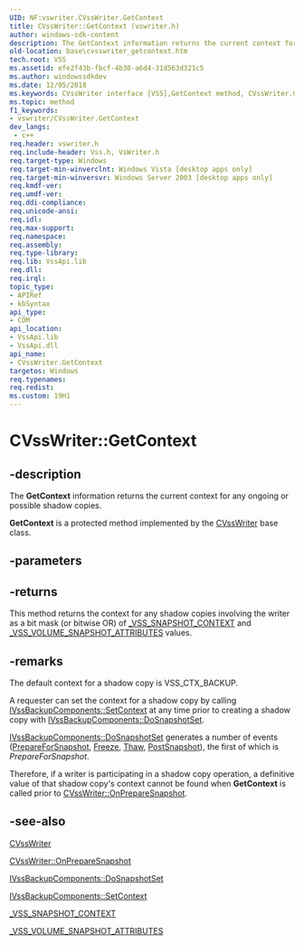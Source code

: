 ```yaml
---
UID: NF:vswriter.CVssWriter.GetContext
title: CVssWriter::GetContext (vswriter.h)
author: windows-sdk-content
description: The GetContext information returns the current context for any ongoing or possible shadow copies.
old-location: base\cvsswriter_getcontext.htm
tech.root: VSS
ms.assetid: efe2f43b-fbcf-4b30-a6d4-31d563d321c5
ms.author: windowssdkdev
ms.date: 12/05/2018
ms.keywords: CVssWriter interface [VSS],GetContext method, CVssWriter.GetContext, CVssWriter::GetContext, GetContext, GetContext method [VSS], GetContext method [VSS],CVssWriter interface, _win32_cvsswriter_getcontext, base.cvsswriter_getcontext, vswriter/CVssWriter::GetContext
ms.topic: method
f1_keywords:
- vswriter/CVssWriter.GetContext
dev_langs:
 - c++
req.header: vswriter.h
req.include-header: Vss.h, VsWriter.h
req.target-type: Windows
req.target-min-winverclnt: Windows Vista [desktop apps only]
req.target-min-winversvr: Windows Server 2003 [desktop apps only]
req.kmdf-ver: 
req.umdf-ver: 
req.ddi-compliance: 
req.unicode-ansi: 
req.idl: 
req.max-support: 
req.namespace: 
req.assembly: 
req.type-library: 
req.lib: VssApi.lib
req.dll: 
req.irql: 
topic_type:
- APIRef
- kbSyntax
api_type:
- COM
api_location:
- VssApi.lib
- VssApi.dll
api_name:
- CVssWriter.GetContext
targetos: Windows
req.typenames: 
req.redist: 
ms.custom: 19H1
---
```


# CVssWriter::GetContext


## -description


The 
<b>GetContext</b> information returns the current context for any ongoing or possible shadow copies.

<b>GetContext</b> is a protected method implemented by the 
<a href="https://docs.microsoft.com/windows/desktop/api/vswriter/nl-vswriter-cvsswriter">CVssWriter</a> base class.


## -parameters






## -returns



This method returns the context for any shadow copies involving the writer as a bit mask (or bitwise OR) of 
<a href="https://docs.microsoft.com/windows/desktop/api/vss/ne-vss-vss_snapshot_context">_VSS_SNAPSHOT_CONTEXT</a> and 
<a href="https://docs.microsoft.com/windows/desktop/api/vss/ne-vss-vss_volume_snapshot_attributes">_VSS_VOLUME_SNAPSHOT_ATTRIBUTES</a> values.




## -remarks



The default context for a shadow copy is VSS_CTX_BACKUP.

A requester can set the context for a shadow copy by calling 
<a href="https://docs.microsoft.com/windows/desktop/api/vsbackup/nf-vsbackup-ivssbackupcomponents-setcontext">IVssBackupComponents::SetContext</a> at any time prior to creating a shadow copy with 
<a href="https://docs.microsoft.com/windows/desktop/api/vsbackup/nf-vsbackup-ivssbackupcomponents-dosnapshotset">IVssBackupComponents::DoSnapshotSet</a>.


<a href="https://docs.microsoft.com/windows/desktop/api/vsbackup/nf-vsbackup-ivssbackupcomponents-dosnapshotset">IVssBackupComponents::DoSnapshotSet</a> generates a number of events (<a href="https://docs.microsoft.com/windows/desktop/VSS/vssgloss-p">PrepareForSnapshot</a>, <a href="https://docs.microsoft.com/windows/desktop/VSS/vssgloss-f">Freeze</a>, <a href="https://docs.microsoft.com/windows/desktop/VSS/vssgloss-t">Thaw</a>, <a href="https://docs.microsoft.com/windows/desktop/VSS/vssgloss-p">PostSnapshot</a>), the first of which is <i>PrepareForSnapshot</i>.

Therefore, if a writer is participating in a shadow copy operation, a definitive value of that shadow copy's context cannot be found when 
<b>GetContext</b> is called prior to 
<a href="https://docs.microsoft.com/windows/desktop/api/vswriter/nf-vswriter-cvsswriter-onpreparesnapshot">CVssWriter::OnPrepareSnapshot</a>.




## -see-also




<a href="https://docs.microsoft.com/windows/desktop/api/vswriter/nl-vswriter-cvsswriter">CVssWriter</a>



<a href="https://docs.microsoft.com/windows/desktop/api/vswriter/nf-vswriter-cvsswriter-onpreparesnapshot">CVssWriter::OnPrepareSnapshot</a>



<a href="https://docs.microsoft.com/windows/desktop/api/vsbackup/nf-vsbackup-ivssbackupcomponents-dosnapshotset">IVssBackupComponents::DoSnapshotSet</a>



<a href="https://docs.microsoft.com/windows/desktop/api/vsbackup/nf-vsbackup-ivssbackupcomponents-setcontext">IVssBackupComponents::SetContext</a>



<a href="https://docs.microsoft.com/windows/desktop/api/vss/ne-vss-vss_snapshot_context">_VSS_SNAPSHOT_CONTEXT</a>



<a href="https://docs.microsoft.com/windows/desktop/api/vss/ne-vss-vss_volume_snapshot_attributes">_VSS_VOLUME_SNAPSHOT_ATTRIBUTES</a>
 

 

